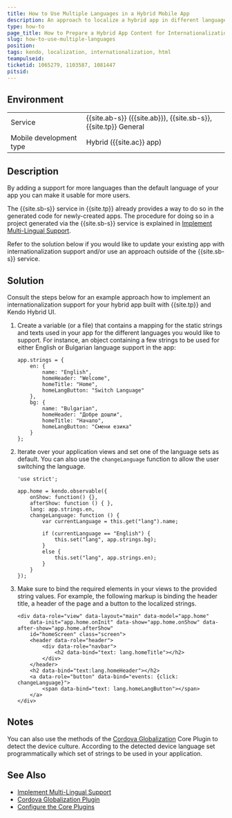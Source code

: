 ```yaml
---
title: How to Use Multiple Languages in a Hybrid Mobile App  
description: An approach to localize a hybrid app in different languages based on user selection for preferred language.
type: how-to
page_title: How to Prepare a Hybrid App Content for Internationalization and Localization in Multiple Languages 
slug: how-to-use-multiple-languages
position: 
tags: kendo, localization, internationalization, html  
teampulseid:
ticketid: 1065279, 1103587, 1081447
pitsid: 
---
```

                    
## Environment
<table>
  <tr>
    <td>Service</td>
    <td>
		{{site.ab-s}} ({{site.ab}}), <!--Code (AppBuilder)-->
		{{site.sb-s}}, <!--Views-->
		{{site.tp}} General <!--Telerik Platform-->
	</td>
  </tr>
  <tr>
    <td>Mobile development type</td>
    <td>Hybrid ({{site.ac}} app)</td>
  </tr>
</table>

## Description

By adding a support for more languages than the default language of your app you can make it usable for more users. 

The {{site.sb-s}} service in {{site.tp}} already provides a way to do so in the generated code for newly-created apps. The procedure for doing so in a project generated via the {{site.sb-s}} service is explained in [Implement Multi-Lingual Support](https://docs.telerik.com/platform/screenbuilder/troubleshooting/localization). 

Refer to the solution below if you would like to update your existing app with internationalization support and/or use an approach outside of the {{site.sb-s}} service. 
 
## Solution

Consult the steps below for an example approach how to implement an internationalization support for your hybrid app built with {{site.tp}} and Kendo Hybrid UI. 

1. Create a variable (or a file) that contains a mapping for the static strings and texts used in your app for the different languages you would like to support. For instance, an object containing a few strings to be used for either English or Bulgarian language support in the app:

	```
	app.strings = {
	    en: {
	        name: "English",
	        homeHeader: "Welcome",
	        homeTitle: "Home",
	        homeLangButton: "Switch Language"
	    },
	    bg: {
	        name: "Bulgarian",
	        homeHeader: "Добре дошли",
	        homeTitle: "Начало",
	        homeLangButton: "Смени езика"
	    }
	};
	``` 

2. Iterate over your application views and set one of the language sets as default. You can also use the `changeLanguage` function to allow the user switching the language. 

	```
	'use strict';
  
	app.home = kendo.observable({
	    onShow: function() {},
	    afterShow: function () { },
	    lang: app.strings.en,
	    changeLanguage: function () {
	        var currentLanguage = this.get("lang").name;
	  
	        if (currentLanguage == "English") {
	            this.set("lang", app.strings.bg);
	        }
	        else {
	            this.set("lang", app.strings.en);
	        }
	    }
	});
	```

3. Make sure to bind the required elements in your views to the provided string values. For example, the following markup is binding the header title, a header of the page and a button to the localized strings. 

	```
	<div data-role="view" data-layout="main" data-model="app.home" 
	    data-init="app.home.onInit" data-show="app.home.onShow" data-after-show="app.home.afterShow" 
	    id="homeScreen" class="screen">
	    <header data-role="header">
	        <div data-role="navbar">
	            <h2 data-bind="text: lang.homeTitle"></h2>
	        </div>
	    </header>
	    <h2 data-bind="text:lang.homeHeader"></h2>
		<a data-role="button" data-bind="events: {click: changeLanguage}">
	    	<span data-bind="text: lang.homeLangButton"></span>
	    </a>
	</div>
	``` 

## Notes 

You can also use the methods of the [Cordova Globalization](https://docs.telerik.com/platform/appbuilder/cordova/using-plugins/using-core-plugins/using-core-plugins) Core Plugin to detect the device culture. According to the detected device language set programmatically which set of strings to be used in your application.  

## See Also

* [Implement Multi-Lingual Support](https://docs.telerik.com/platform/screenbuilder/troubleshooting/localization)
* [Cordova Globalization Plugin](https://cordova.apache.org/docs/en/latest/reference/cordova-plugin-globalization/)
* [Configure the Core Plugins](https://docs.telerik.com/platform/appbuilder/cordova/using-plugins/using-core-plugins/enable-disable-core)
